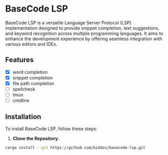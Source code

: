 # BaseCode LSP

BaseCode LSP is a versatile Language Server Protocol (LSP) implementation designed to provide snippet completion, text suggestions,
and keyword recognition across multiple programming languages. It aims to enhance the development experience by offering seamless integration with various editors and IDEs.

## Features

- [x] word completion
- [x] snippet completion
- [x] file path completion
- [ ] spellcheck
- [ ] tmux
- [ ] cmdline

## Installation

To install BaseCode LSP, follow these steps:

1. **Clone the Repository**:

```bash
cargo install --git https://github.com/kiddos/basecode-lsp.git
```
